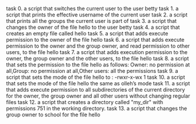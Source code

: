 task 0. a script that switches the current user to the user betty
task 1. a script that prints the effective username of the current user
task 2. a script that prints all the groups the current user is part of
task 3. a script that changes the owner of the file hello to the user betty
task 4. a script that creates an empty file called hello
task 5. a script that adds execute permission to the owner of the file hello
task 6. a script that adds execute permission to the owner and the group owner, and read permission to other users, to the file hello
task 7. a script that adds execution permission to the owner, the group owner and the other users, to the file hello
task 8. a script that sets the permission to the file hello as follows: Owner: no permission at all,Group: no permission at all,Other users: all the permissions
task 9. a script that sets the mode of the file hello to : -rwxr-x-wx 1
task 10. a script that sets the mode of the file hello the same as olleh’s mode
task 11.  a script that adds execute permission to all subdirectories of the current directory for the owner, the group owner and all other users without changing regular files
task 12. a script that creates a directory called "my_dir" with permissions 751 in the working directory.
task 13.  a script that changes the group owner to school for the file hello

